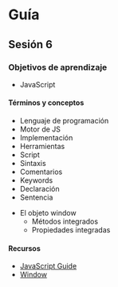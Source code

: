 # Guía
## Sesión 6
### Objetivos de aprendizaje
- JavaScript
#### Términos y conceptos
- Lenguaje de programación
- Motor de JS
- Implementación
- Herramientas
- Script
- Sintaxis
- Comentarios
- Keywords
- Declaración
- Sentencia
* El objeto window
  - Métodos integrados
  - Propiedades integradas
#### Recursos
- [JavaScript Guide](https://developer.mozilla.org/en-US/docs/Web/JavaScript/Guide)
- [Window](https://developer.mozilla.org/en-US/docs/Web/API/Window)
